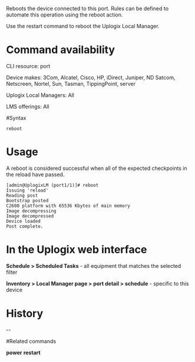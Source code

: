 <!-- 5.4 -->

Reboots the device connected to this port. Rules can be defined to automate this operation using the reboot action.

Use the restart command to reboot the Uplogix Local Manager.

# Command availability

CLI resource: port

Device makes: 3Com, Alcatel, Cisco, HP, iDirect, Juniper, ND Satcom, Netscreen, Nortel, Sun, Tasman, TippingPoint, server

Uplogix Local Managers: All

LMS offerings: All

#Syntax 

```
reboot
```

# Usage 

A reboot is considered successful when all of the expected checkpoints in the reload have passed.

```
[admin@UplogixLM (port1/1)]# reboot
Issuing 'reload'
Reading post
Bootstrap posted
C2600 platform with 65536 Kbytes of main memory
Image decompressing
Image decompressed
Device loaded
Post complete.
```

# In the Uplogix web interface

**Schedule > Scheduled Tasks** - all equipment that matches the selected filter

**Inventory > Local Manager page > port detail > schedule** - specific to this device

# History 
--

#Related commands 

**power**
**restart** 
